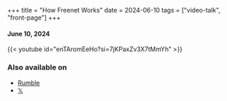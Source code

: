 +++
title = "How Freenet Works"
date = 2024-06-10
tags = ["video-talk", "front-page"]
+++

#### June 10, 2024

{{< youtube id="enTAromEeHo?si=7jKPaxZv3X7tMmYh" >}}

### Also available on

* [Rumble](https://rumble.com/v50yavb-ian-clarke-breaks-down-his-vision-for-a-decentralized-internet.html)
* [𝕏](https://x.com/FreenetOrg/status/1800261209096077710)
